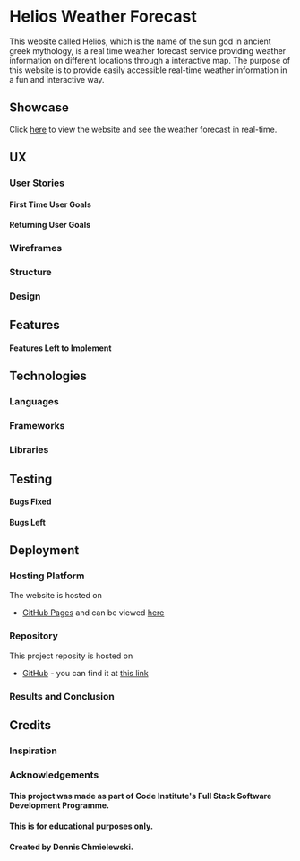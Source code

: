 # Helios Weather Forecast
This website called Helios, which is the name of the sun god in ancient greek mythology, is a real time weather forecast service providing weather information on different locations through a interactive map.
The purpose of this website is to provide easily accessible real-time weather information in a fun and interactive way.




## Showcase
Click [here](https://tetrapak-dev.github.io/milestone-project-2/) to view the website and see the weather forecast in real-time.



## UX


### User Stories

#### First Time User Goals




#### Returning User Goals





### Wireframes




### Structure


### Design


## Features




#### Features Left to Implement






## Technologies








### Languages 



### Frameworks


### Libraries 


## Testing































#### Bugs Fixed





#### Bugs Left






## Deployment

### Hosting Platform
The website is hosted on 
- [GitHub Pages](https://pages.github.com/) and can be viewed [here](https://tetrapak-dev.github.io/milestone-project-2/)


### Repository
This project reposity is hosted on  
- [GitHub](https://github.com/) - you can find it at [this link](https://tetrapak-dev.github.io/milestone-project-2/)

### Results and Conclusion


## Credits




### Inspiration


### Acknowledgements




#### This project was made as part of Code Institute's Full Stack Software Development Programme. 
#### This is for educational purposes only.
#### Created by Dennis Chmielewski.

